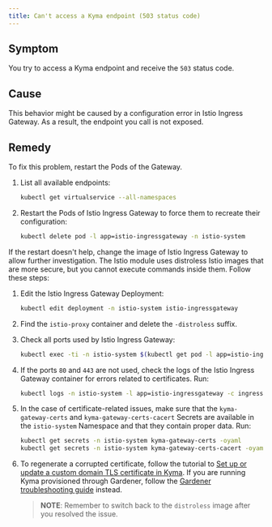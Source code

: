 ```yaml
---
title: Can't access a Kyma endpoint (503 status code)
---
```


## Symptom

You try to access a Kyma endpoint and receive the `503` status code.

## Cause

This behavior might be caused by a configuration error in Istio Ingress Gateway. As a result, the endpoint you call is not exposed.

## Remedy

To fix this problem, restart the Pods of the Gateway.

1. List all available endpoints:

    ```bash
    kubectl get virtualservice --all-namespaces
    ```

2. Restart the Pods of Istio Ingress Gateway to force them to recreate their configuration:

     ```bash
     kubectl delete pod -l app=istio-ingressgateway -n istio-system
     ```

If the restart doesn't help, change the image of Istio Ingress Gateway to allow further investigation. The Istio module uses distroless Istio images that are more secure, but you cannot execute commands inside them. Follow these steps:

1. Edit the Istio Ingress Gateway Deployment:

    ```bash
    kubectl edit deployment -n istio-system istio-ingressgateway
    ```

2. Find the `istio-proxy` container and delete the `-distroless` suffix.

3. Check all ports used by Istio Ingress Gateway:

    ```bash
    kubectl exec -ti -n istio-system $(kubectl get pod -l app=istio-ingressgateway -n istio-system -o name) -c istio-proxy -- netstat -lptnu
    ```

4. If the ports `80` and `443` are not used, check the logs of the Istio Ingress Gateway container for errors related to certificates. Run:

    ```bash
    kubectl logs -n istio-system -l app=istio-ingressgateway -c ingress-sds
    ```

5. In the case of certificate-related issues, make sure that the `kyma-gateway-certs` and `kyma-gateway-certs-cacert` Secrets are available in the `istio-system` Namespace and that they contain proper data. Run:

    ```bash
    kubectl get secrets -n istio-system kyma-gateway-certs -oyaml
    kubectl get secrets -n istio-system kyma-gateway-certs-cacert -oyaml
    ```

6. To regenerate a corrupted certificate, follow the tutorial to [Set up or update a custom domain TLS certificate in Kyma](https://kyma-project.io/docs/kyma/latest/03-tutorials/00-security/sec-01-tls-certificates-security/). If you are running Kyma provisioned through Gardener, follow the [Gardener troubleshooting guide](https://kyma-project.io/docs/kyma/latest/04-operation-guides/troubleshooting/security/sec-01-certificates-gardener/) instead.

   >**NOTE**: Remember to switch back to the `distroless` image after you resolved the issue.
